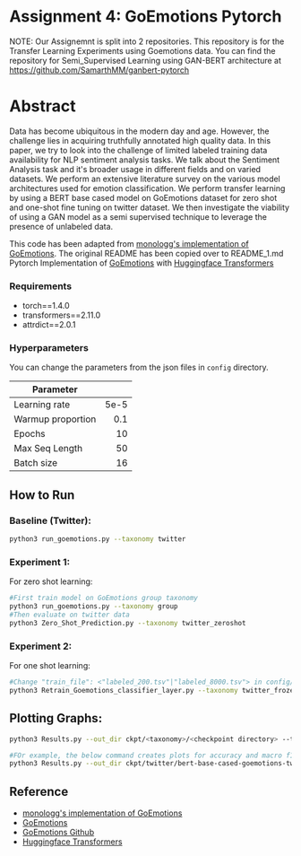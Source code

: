 # Assignment 4: GoEmotions Pytorch

NOTE: Our Assignemnt is split into 2 repositories. This repository is for the Transfer Learning Experiments using Goemotions data. You can find the repository for Semi_Supervised Learning using GAN-BERT architecture at https://github.com/SamarthMM/ganbert-pytorch

# Abstract

Data has become ubiquitous in the modern day and age. However, the challenge lies in acquiring truthfully annotated high quality data. In this paper, we try to look into the challenge of limited labeled training data availability for NLP sentiment analysis tasks. We talk about the Sentiment Analysis task and it's broader usage in different fields and on varied datasets. We perform an extensive literature survey on the various model architectures used for emotion classification. We perform transfer learning by using a BERT base cased model on GoEmotions dataset for zero shot and one-shot fine tuning on twitter dataset. We then investigate the viability of using a GAN model as a semi supervised technique to leverage the presence of unlabeled data.

This code has been adapted from [monologg's implementation of GoEmotions](https://github.com/monologg/GoEmotions-pytorch). The original README has been copied over to README_1.md
Pytorch Implementation of [GoEmotions](https://github.com/google-research/google-research/tree/master/goemotions) with [Huggingface Transformers](https://github.com/huggingface/transformers)


### Requirements

- torch==1.4.0
- transformers==2.11.0
- attrdict==2.0.1

### Hyperparameters

You can change the parameters from the json files in `config` directory.

| Parameter         |      |
| ----------------- | ---: |
| Learning rate     | 5e-5 |
| Warmup proportion |  0.1 |
| Epochs            |   10 |
| Max Seq Length    |   50 |
| Batch size        |   16 |

## How to Run

### Baseline (Twitter):
```bash
python3 run_goemotions.py --taxonomy twitter
```

### Experiment 1:
For zero shot learning:

```bash
#First train model on GoEmotions group taxonomy
python3 run_goemotions.py --taxonomy group
#Then evaluate on twitter data
python3 Zero_Shot_Prediction.py --taxonomy twitter_zeroshot
```

### Experiment 2:
For one shot learning:

```bash
#Change "train_file": <"labeled_200.tsv"|"labeled_8000.tsv"> in config/twitter_frozenberg.json to allow training with 200 vs 8000 examples respectively
python3 Retrain_Goemotions_classifier_layer.py --taxonomy twitter_frozenbert 
```

## Plotting Graphs:
```bash
python3 Results.py --out_dir ckpt/<taxonomy>/<checkpoint directory> --taxonomy <name_of_plots>

#FOr example, the below command creates plots for accuracy and macro f1 score using the runs saved in the checkpoint directory 'ckpt/twitter/bert-base-cased-goemotions-twitter'. The name of the plots will start with 'twitter_unfrozen'. --taxonomy option in this command is just lazy naming and does not refer to the taxonomy used to generate the checkpoint results!
python3 Results.py --out_dir ckpt/twitter/bert-base-cased-goemotions-twitter --taxonomy twitter_unfrozen
```

## Reference
- [monologg's implementation of GoEmotions](https://github.com/monologg/GoEmotions-pytorch)
- [GoEmotions](https://github.com/google-research/google-research/tree/master/goemotions)
- [GoEmotions Github](https://github.com/google-research/google-research/tree/master/goemotions)
- [Huggingface Transformers](https://github.com/huggingface/transformers)
